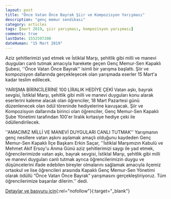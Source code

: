 ```yaml
---
layout: post
title: "Önce Vatan Önce Bayrak Şiir ve Kompozisyon Yarışması"
description: "genç memur sendikası"
category: articles
tags: [mart 2019, şiir yarışması, kompozisyon yarışması]
comments: true
lastDate: 1552597200
dateHuman: "15 Mart 2019"
---
```


Aziz şehitlerimizi yad etmek ve İstiklal Marşı, şehitlik gibi milli ve manevi duyguları canlı tutmak amacıyla harekete geçen Genç Memur-Sen Kapaklı Şubesi, ''Önce Vatan Önce Bayrak'' isimli bir yarışma başlattı. Şiir ve kompozisyon dallarında gerçekleşecek olan yarışmada eserler 15 Mart'a kadar teslim edilecek.

YARIŞMA BİRİNCİLERİNE 100 LİRALIK HEDİYE ÇEKİ
Vatan aşkı, bayrak sevgisi, İstiklal Marşı, şehitlik gibi milli ve manevi duyguları konu alarak eserlerini kaleme alacak olan öğrenciler, 18 Mart Pazartesi günü düzenlenecek olan ödül töreninde hediyelerine kavuşacak. Şiir ve Kompozisyon dallarında birinci olan öğrenciler, Genç Memur-Sen Kapaklı Şube Yönetimi tarafından 100'er liralık kırtasiye hediye çeki ile ödüllendirilecek.

''AMACIMIZ MİLLİ VE MANEVİ DUYGULARI CANLI TUTMAK''
Yarışmanın genç nesillere vatan aşkını aşılamak amaçlı olduğunu kaydeden Genç Memur-Sen Kapaklı İlçe Başkanı Erkin Saçar, ''İstiklal Marşımızın Kabulü ve Mehmet Akif Ersoy'u Anma Günü  aziz şehitlerimizi saygı ile yad etmek, öğrencilerimizde vatan aşkı, bayrak sevgisi, İstiklal Marşı, şehitlik gibi milli ve manevi duyguları canlı tutmak ayrıca öğrencilerimizin duygu ve düşüncelerini ifade edebilen bireyler olmalarını sağlamak amacıyla ilçemiz ortaokul ve lise öğrencileri arasında Kapaklı Genç Memur-Sen Yönetimi olarak ödüllü “Önce Vatan Önce Bayrak” yarışmasını gerçekleştiriyoruz. Tüm öğrencilerimize başarılar dilerim.'' dedi.

[Detaylar ve başvuru için](https://www.kapakligazetesi.com.tr/egitim/genc-memur-sen-den-odullu-siir-ve-kompozisyon-yarismasi-h14820.html?utm_source=edebiyatyarismalari.com&utm_medium=affiliate&utm_campaign=cpc){:rel="nofollow"}{:target="_blank"}
